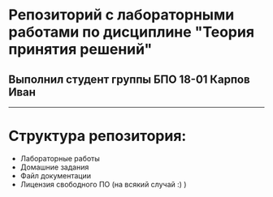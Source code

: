 # Репозиторий с лабораторными работами по дисциплине "Теория принятия решений"
## Выполнил студент группы БПО 18-01 Карпов Иван

------------------------------------------
# Структура репозитория:

- Лабораторные работы
- Домашние задания
- Файл документации
- Лицензия свободного ПО (на всякий случай :) )
